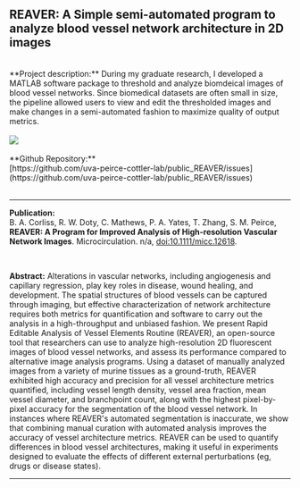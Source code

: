 ## REAVER: A Simple semi-automated program to analyze blood vessel network architecture in 2D images


<br>
**Project description:** During my graduate research, I developed a MATLAB software package to threshold and analyze biomdeical images of blood vessel networks. Since biomedical datasets are often small in size, the pipeline allowed users to view and edit the thresholded images and make changes in a semi-automated fashion to maximize quality of output metrics.
<br><br>
<img src="https://bacorliss.github.io/images/project_reaver.png?raw=true"/>
<br><br>
**Github Repository:** <br>
[https://github.com/uva-peirce-cottler-lab/public_REAVER/issues](https://github.com/uva-peirce-cottler-lab/public_REAVER/issues)
<br><br>


------

**Publication:** <br>
B. A. Corliss, R. W. Doty, C. Mathews, P. A. Yates, T. Zhang, S. M. Peirce, **REAVER: A Program for Improved Analysis of High-resolution Vascular Network Images**. Microcirculation. n/a, [doi:10.1111/micc.12618](doi:10.1111/micc.12618).

<br>

**Abstract:** 
Alterations in vascular networks, including angiogenesis and capillary regression, play key roles in disease, wound healing, and development. The spatial structures of blood vessels can be captured through imaging, but effective characterization of network architecture requires both metrics for quantification and software to carry out the analysis in a high-throughput and unbiased fashion. We present Rapid Editable Analysis of Vessel Elements Routine (REAVER), an open-source tool that researchers can use to analyze high-resolution 2D fluorescent images of blood vessel networks, and assess its performance compared to alternative image analysis programs. Using a dataset of manually analyzed images from a variety of murine tissues as a ground-truth, REAVER exhibited high accuracy and precision for all vessel architecture metrics quantified, including vessel length density, vessel area fraction, mean vessel diameter, and branchpoint count, along with the highest pixel-by-pixel accuracy for the segmentation of the blood vessel network. In instances where REAVER's automated segmentation is inaccurate, we show that combining manual curation with automated analysis improves the accuracy of vessel architecture metrics. REAVER can be used to quantify differences in blood vessel architectures, making it useful in experiments designed to evaluate the effects of different external perturbations (eg, drugs or disease states).

-------